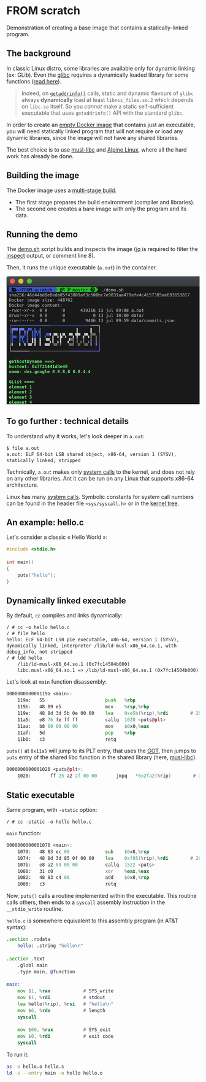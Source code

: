 # FROM scratch

Demonstration of creating a base image that contains a statically-linked program.

## The background

In classic Linux distro, some libraries are available only for dynamic linking (ex: GLib). Even the [glibc](https://www.gnu.org/software/libc/) requires a dynamically loaded library for some functions ([read here](https://stackoverflow.com/questions/2725255/create-statically-linked-binary-that-uses-getaddrinfo)).

> Indeed, on [`getaddrinfo()`](https://linux.die.net/man/3/getaddrinfo) calls, static and dynamic flavours of `glibc` always **dynamically** load at least `libnss_files.so.2` which depends on `libc.so` itself. So you *cannot* make a static self-sufficient executable that uses `getaddrinfo()` API with the standard `glibc`.

In order to create an [empty Docker image](https://docs.docker.com/develop/develop-images/baseimages/) that contains just an executable, you will need statically linked program that will not require or load any dynamic libraries, since the image will not have any shared libraries.

The best choice is to use [musl-libc](https://www.musl-libc.org) and [Alpine Linux](https://alpinelinux.org), where all the hard work has already be done.

## Building the image

The Docker image uses a [multi-stage build](https://docs.docker.com/develop/develop-images/multistage-build/).

- The first stage prepares the build environment (compiler and libraries).
- The second one creates a bare image with only the program and its data.

## Running the demo

The [demo.sh](demo.sh) script builds and inspects the image ([jq](https://stedolan.github.io/jq/) is required to filter the [inspect](https://docs.docker.com/engine/reference/commandline/inspect/) output, or comment line 8).

Then, it runs the unique executable (`a.out`) in the container.

![demo.png](https://raw.githubusercontent.com/rene-d/FROM-scratch/master/demo.png)

## To go further : technical details

To understand why it works, let's look deeper in `a.out`:

```
$ file a.out
a.out: ELF 64-bit LSB shared object, x86-64, version 1 (SYSV), statically linked, stripped
```
Technically, `a.out` makes only [system calls](https://en.wikipedia.org/wiki/System_call) to the kernel, and does not rely on any other libraries. Ant it can be run on any Linux that supports x86-64 architecture.

Linux has many [system calls](https://filippo.io/linux-syscall-table/). Symbolic constants for system call numbers can be found in the header file `<sys/syscall.h>` or in the [kernel tree](https://github.com/torvalds/linux/blob/master/arch/x86/entry/syscalls/syscall_64.tbl).

## An example: hello.c

Let's consider a classic « Hello World »:
```c
#include <stdio.h>

int main()
{
	puts("hello");
}
```

## Dynamically linked executable

By default, `cc` compiles and links dynamically:
```
/ # cc -o hello hello.c
/ # file hello
hello: ELF 64-bit LSB pie executable, x86-64, version 1 (SYSV), dynamically linked, interpreter /lib/ld-musl-x86_64.so.1, with debug_info, not stripped
/ # ldd hello
	/lib/ld-musl-x86_64.so.1 (0x7fc14504b000)
	libc.musl-x86_64.so.1 => /lib/ld-musl-x86_64.so.1 (0x7fc14504b000)
```

Let's look at `main` function disassembly:

```asm
000000000000119a <main>:
    119a:	55                   	push   %rbp
    119b:	48 89 e5             	mov    %rsp,%rbp
    119e:	48 8d 3d 5b 0e 00 00 	lea    0xe5b(%rip),%rdi        # 2000 <_fini+0xe2d>
    11a5:	e8 76 fe ff ff       	callq  1020 <puts@plt>
    11aa:	b8 00 00 00 00       	mov    $0x0,%eax
    11af:	5d                   	pop    %rbp
    11b0:	c3                   	retq
```

`puts()` at `0x11a5` will jump to its PLT entry, that uses the [GOT](https://en.wikipedia.org/wiki/Global_Offset_Table), then jumps to `puts` entry of the shared libc function in the shared library (here, [musl-libc](https://www.musl-libc.org)).

```asm
0000000000001020 <puts@plt>:
    1020:       ff 25 a2 2f 00 00       jmpq   *0x2fa2(%rip)        # 3fc8 <puts>
```

## Static executable

Same program, with `-static` option:
```
/ # cc -static -o hello hello.c
```

`main` function:
```asm
0000000000001070 <main>:
    1070:	48 83 ec 08          	sub    $0x8,%rsp
    1074:	48 8d 3d 85 0f 00 00 	lea    0xf85(%rip),%rdi        # 2000 <_fini+0x13e>
    107b:	e8 a2 04 00 00       	callq  1522 <puts>
    1080:	31 c0                	xor    %eax,%eax
    1082:	48 83 c4 08          	add    $0x8,%rsp
    1086:	c3                   	retq
```

Now, `puts()` calls a routine implemented within the executable. This routine calls others, then ends to a `syscall` assembly instruction in the `__stdio_write` routine.

`hello.c` is somewhere equivalent to this assembly program (in AT&T syntax):

```asm
.section .rodata
    hello: .string "hello\n"

.section .text
    .globl main
    .type main, @function

main:
    mov $1, %rax            # SYS_write
    mov $1, %rdi            # stdout
    lea hello(%rip), %rsi   # "hello\n"
    mov $6, %rdx            # length
    syscall

    mov $60, %rax           # SYS_exit
    mov $0, %rdi            # exit code
    syscall
```

To run it:
```bash
as -o hello.o hello.s
ld -s --entry main -o hello hello.o
```
